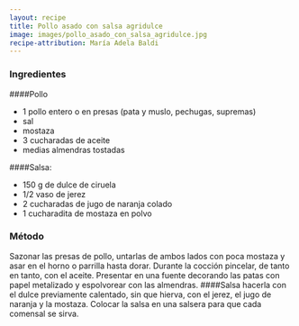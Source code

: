 ```yaml
---
layout: recipe
title: Pollo asado con salsa agridulce
image: images/pollo_asado_con_salsa_agridulce.jpg
recipe-attribution: María Adela Baldi
---
```


### Ingredientes
####Pollo
- 1 pollo entero o en presas (pata y muslo, pechugas, supremas)
- sal
- mostaza
- 3 cucharadas de aceite
- medias almendras tostadas

####Salsa:
- 150 g de dulce de ciruela
- 1/2 vaso de jerez
- 2 cucharadas de jugo de naranja colado
- 1 cucharadita de mostaza en polvo

### Método

Sazonar las presas de pollo, untarlas de ambos lados con poca mostaza y asar en el horno o parrilla hasta dorar. Durante la cocción pincelar, de tanto en tanto, con el aceite. Presentar en una fuente decorando las patas con papel metalizado y espolvorear con las almendras.
####Salsa
hacerla con el dulce previamente calentado, sin que hierva, con el jerez, el jugo de naranja y la mostaza. Colocar la salsa en una salsera para que cada comensal se sirva.








